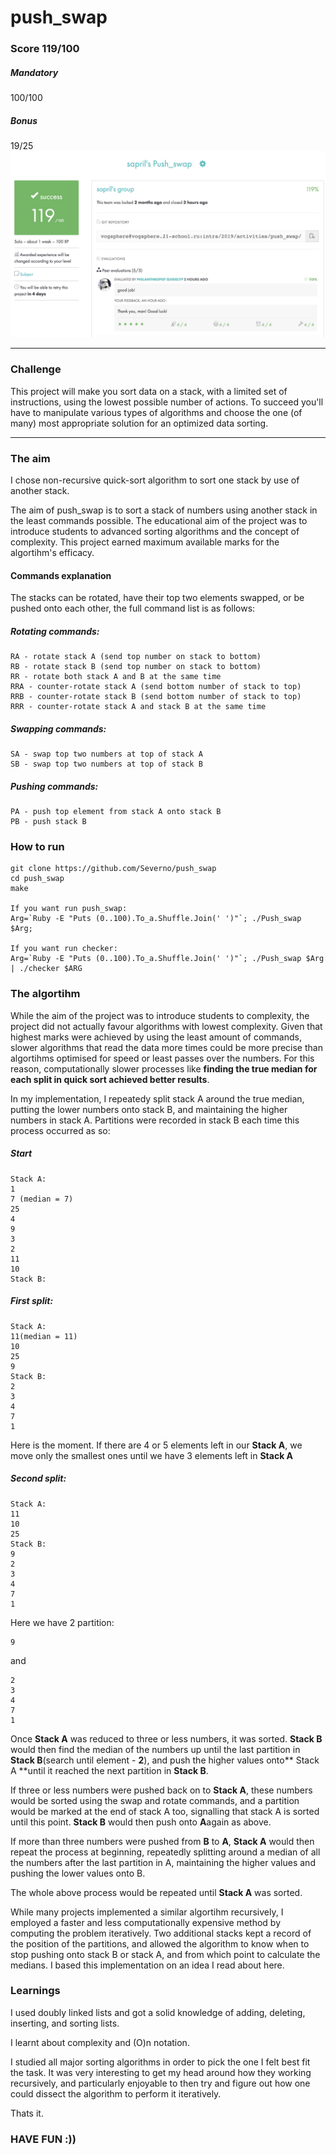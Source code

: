 # push_swap
### Score 119/100
##### Mandatory
100/100
##### Bonus
19/25
![Score](Score.png)
***
### Challenge
This project will make you sort data on a stack, with a limited set of instructions, using
the lowest possible number of actions. To succeed you'll have to manipulate various
types of algorithms and choose the one (of many) most appropriate solution for an
optimized data sorting.
  
***
### The aim
I chose non-recursive quick-sort algorithm to sort one stack by use of another stack.

The aim of push_swap is to sort a stack of numbers using another stack in the least commands possible. The educational aim of the project was to introduce students to advanced sorting algorithms and the concept of complexity. This project earned maximum available marks for the algortihm's efficacy.

#### Commands explanation
The stacks can be rotated, have their top two elements swapped, or be pushed onto each other, the full command list is as follows:

##### Rotating commands:
```
RA - rotate stack A (send top number on stack to bottom)
RB - rotate stack B (send top number on stack to bottom)
RR - rotate both stack A and B at the same time
RRA - counter-rotate stack A (send bottom number of stack to top)
RRB - counter-rotate stack B (send bottom number of stack to top)
RRR - counter-rotate stack A and stack B at the same time
```
##### Swapping commands:
```
SA - swap top two numbers at top of stack A
SB - swap top two numbers at top of stack B
```
##### Pushing commands:
```
PA - push top element from stack A onto stack B
PB - push stack B
```
###  How to run
```console
git clone https://github.com/Severno/push_swap
cd push_swap
make

If you want run push_swap:
Arg=`Ruby -E "Puts (0..100).To_a.Shuffle.Join(' ')"`; ./Push_swap $Arg;

If you want run checker:
Arg=`Ruby -E "Puts (0..100).To_a.Shuffle.Join(' ')"`; ./Push_swap $Arg | ./checker $ARG
```
### The algortihm

While the aim of the project was to introduce students to complexity, the project did not actually favour algorithms with lowest complexity. Given that highest marks were achieved by using the least amount of commands, slower algorithms that read the data more times could be more precise than algortihms optimised for speed or least passes over the numbers. For this reason, computationally slower processes like **finding the true median for each split in quick sort achieved better results**.

In my implementation, I repeatedy split stack A around the true median, putting the lower numbers onto stack B, and maintaining the higher numbers in stack A. Partitions were recorded in stack B each time this process occurred as so:

##### Start
```
Stack A:
1
7 (median = 7)
25
4
9
3
2
11
10
Stack B:
```
##### First split:
```
Stack A: 
11(median = 11)
10
25
9
Stack B: 
2
3
4
7
1
```
Here is the moment. If there are 4 or 5 elements left in our **Stack A**, we move only the smallest ones until we have 3 elements left in **Stack A**
##### Second split:
```
Stack A:
11
10
25
Stack B:
9
2
3
4
7
1
```
Here we have 2 partition:
```
9
```
and
```
2
3
4
7
1
```
Once **Stack A** was reduced to three or less numbers, it was sorted. **Stack B** would then find the median of the numbers up until the last partition in **Stack B**(search until element - **2**), and push the higher values onto** Stack A **until it reached the next partition in **Stack B**.

If three or less numbers were pushed back on to **Stack A**, these numbers would be sorted using the swap and rotate commands, and a partition would be marked at the end of stack A too, signalling that stack A is sorted until this point. **Stack B** would then push onto **A**again as above.

If more than three numbers were pushed from **B** to **A**, **Stack A** would then repeat the process at beginning, repeatedly splitting around a median of all the numbers after the last partition in A, maintaining the higher values and pushing the lower values onto B.

The whole above process would be repeated until **Stack A** was sorted.

While many projects implemented a similar algortihm recursively, I employed a faster and less computationally expensive method by computing the problem iteratively. Two additional stacks kept a record of the position of the partitions, and allowed the algorithm to know when to stop pushing onto stack B or stack A, and from which point to calculate the medians. I based this implementation on an idea I read about here.

### Learnings
I used doubly linked lists and got a solid knowledge of adding, deleting, inserting, and sorting lists.

I learnt about complexity and (O)n notation.

I studied all major sorting algorithms in order to pick the one I felt best fit the task. It was very interesting to get my head around how they working recursively, and particularly enjoyable to then try and figure out how one could dissect the algorithm to perform it iteratively.

Thats it.
### HAVE FUN :))
